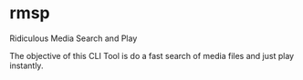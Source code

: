 # rmsp
Ridiculous Media Search and Play

The objective of this CLI Tool is do a fast search of media files and just play
instantly.
